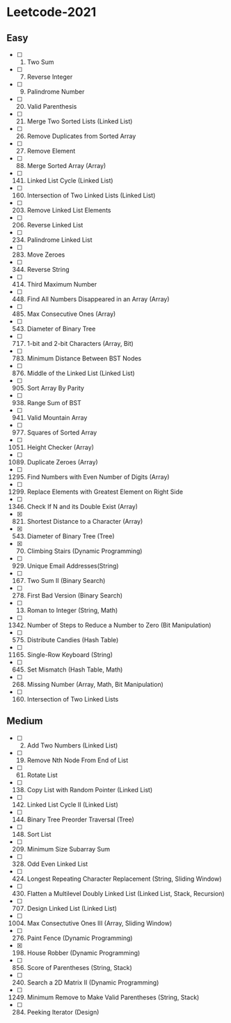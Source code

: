 # Leetcode-2021

## Easy 
- [ ] 1. Two Sum <br>
- [ ] 7. Reverse Integer <br>
- [ ] 9. Palindrome Number <br>
- [ ] 20. Valid Parenthesis <br>
- [ ] 21. Merge Two Sorted Lists (Linked List) <br>
- [ ] 26. Remove Duplicates from Sorted Array <br>
- [ ] 27. Remove Element <br>
- [ ] 88. Merge Sorted Array (Array) <br>
- [ ] 141. Linked List Cycle (Linked List) <br>
- [ ] 160. Intersection of Two Linked Lists (Linked List) <br>
- [ ] 203. Remove Linked List Elements <br>
- [ ] 206. Reverse Linked List <br>
- [ ] 234. Palindrome Linked List <br>
- [ ] 283. Move Zeroes <br>
- [ ] 344. Reverse String <br>
- [ ] 414. Third Maximum Number <br>
- [ ] 448. Find All Numbers Disappeared in an Array (Array) <br>
- [ ] 485. Max Consecutive Ones (Array) <br>
- [ ] 543. Diameter of Binary Tree <br>
- [ ] 717. 1-bit and 2-bit Characters (Array, Bit) <br>
- [ ] 783. Minimum Distance Between BST Nodes <br>
- [ ] 876. Middle of the Linked List (Linked List)<br>
- [ ] 905. Sort Array By Parity <br>
- [ ] 938. Range Sum of BST <br>
- [ ] 941. Valid Mountain Array <br>
- [ ] 977. Squares of Sorted Array <br>
- [ ] 1051. Height Checker (Array) <br>
- [ ] 1089. Duplicate Zeroes (Array) <br>
- [ ] 1295. Find Numbers with Even Number of Digits (Array) <br>
- [ ] 1299. Replace Elements with Greatest Element on Right Side <br>
- [ ] 1346. Check If N and its Double Exist (Array) <br>
- [x] 821. Shortest Distance to a Character (Array) <br>
- [x] 543. Diameter of Binary Tree (Tree) <br>
- [x] 70.  Climbing Stairs (Dynamic Programming) <br>
- [ ] 929. Unique Email Addresses(String) <br>
- [ ] 167. Two Sum II (Binary Search) <br>
- [ ] 278. First Bad Version (Binary Search) <br>
- [ ] 13. Roman to Integer (String, Math) <br>
- [ ] 1342. Number of Steps to Reduce a Number to Zero (Bit Manipulation) <br>
- [ ] 575. Distribute Candies (Hash Table) <br>
- [ ] 1165. Single-Row Keyboard (String) <br>
- [ ] 645. Set Mismatch (Hash Table, Math) <br>
- [ ] 268. Missing Number (Array, Math, Bit Manipulation) <br>
- [ ] 160. Intersection of Two Linked Lists <br>





## Medium
- [ ] 2. Add Two Numbers (Linked List) <br>
- [ ] 19. Remove Nth Node From End of List <br>
- [ ] 61. Rotate List <br>
- [ ] 138. Copy List with Random Pointer (Linked List) <br>
- [ ] 142. Linked List Cycle II (Linked List)<br>
- [ ] 144. Binary Tree Preorder Traversal (Tree) <br>
- [ ] 148. Sort List <br>
- [ ] 209. Minimum Size Subarray Sum <br>
- [ ] 328. Odd Even Linked List <br>
- [ ] 424. Longest Repeating Character Replacement (String, Sliding Window)<br>
- [ ] 430. Flatten a Multilevel Doubly Linked List (Linked List, Stack, Recursion) <br>
- [ ] 707. Design Linked List (Linked List) <br>
- [ ] 1004. Max Consectutive Ones III (Array, Sliding Window) <br>
- [ ] 276. Paint Fence (Dynamic Programming) <br>
- [x] 198. House Robber (Dynamic Programming) <br>
- [ ] 856. Score of Parentheses (String, Stack) <br>
- [ ] 240. Search a 2D Matrix II (Dynamic Programming) <br>
- [ ] 1249. Minimum Remove to Make Valid Parentheses (String, Stack) <br>
- [ ] 284. Peeking Iterator (Design) <br>



